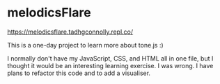 # melodicsFlare
https://melodicsflare.tadhgconnolly.repl.co/

This is a one-day project to learn more about tone.js :)

I normally don't have my JavaScript, CSS, and HTML all in one file, but I thought it would be an interesting learning exercise. I was wrong. I have plans to refactor this code and to add a visualiser.